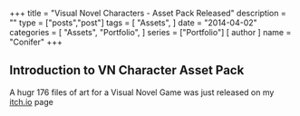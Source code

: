 +++
title = "Visual Novel Characters - Asset Pack Released"
description = ""
type = ["posts","post"]
tags = [
    "Assets",
]
date = "2014-04-02"
categories = [
    "Assets",
    "Portfolio",
]
series = ["Portfolio"]
[ author ]
  name = "Conifer"
+++

## Introduction to VN Character Asset Pack

A hugr 176 files of art for a Visual Novel Game was just released on my [itch.io]() page

[go]: https://golang.org/
[gohtmltemplate]: https://golang.org/pkg/html/template/

